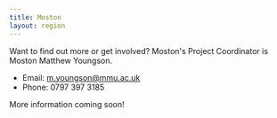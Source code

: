 ```yaml
---
title: Moston
layout: region
---
```


Want to find out more or get involved? Moston's Project Coordinator is Moston Matthew Youngson.

  * Email: [m.youngson@mmu.ac.uk](mailto:m.youngson@mmu.ac.uk)
  * Phone: 0797 397 3185

More information coming soon!
